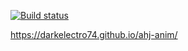 [![Build status](https://ci.appveyor.com/api/projects/status/s5duji1x851ju5mj/branch/master?svg=true)](https://ci.appveyor.com/project/CarolineFell/ahj-homeworks-anim/branch/master)

https://darkelectro74.github.io/ahj-anim/
